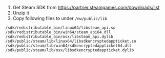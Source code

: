 
1. Get Steam SDK from https://partner.steamgames.com/downloads/list
2. Unzip it
3. Copy following files to under `/nw/public/lib`

```
/sdk/redistributable_bin/linux64/libsteam_api.so
/sdk/redistributable_bin/win64/steam_api64.dll
/sdk/redistributable_bin/osx/libsteam_api.dylib
/sdk/public/steam/lib/linux64/libsdkencryptedappticket.so
/sdk/public/steam/lib/win64/sdkencryptedappticket64.dll
/sdk/public/steam/lib/osx/libsdkencryptedappticket.dylib
```
